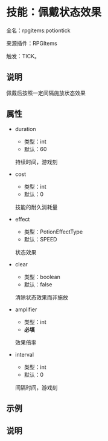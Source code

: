 # 技能：佩戴状态效果

<!-- 本文件是通过游戏内 `/rpgitem gen-wiki` 命令生成的。 -->
<!-- 请只在对应的 "beginCustomXXXX" 与 "endCustomXXXX" 间编辑。  -->
<!-- 如果您想修改技能或其属性的描述， -->
<!-- 请修改 "resources/lang/zh_CN.yml" 中对应的项。 -->

全名：rpgitems:potiontick

来源插件：RPGItems

触发：TICK。

<!-- beginCustomHeader -->
<!-- endCustomHeader -->

## 说明

佩戴后按照一定间隔施放状态效果
<!-- beginCustomDescription -->
<!-- endCustomDescription -->

## 属性

* duration

  * 类型：int
  * 默认：60

  持续时间，游戏刻

* cost

  * 类型：int
  * 默认：0

  技能的耐久消耗量

* effect

  * 类型：PotionEffectType
  * 默认：SPEED

  状态效果

* clear

  * 类型：boolean
  * 默认：false

  清除状态效果而非施放

* amplifier

  * 类型：int
  * **必填**

  效果倍率

* interval

  * 类型：int
  * 默认：0

  间隔时间，游戏刻


<!-- beginCustomProperties -->
<!-- endCustomProperties -->

## 示例

<!-- beginCustomExample -->
<!-- endCustomExample -->

## 说明

<!-- beginCustomNote -->
<!-- endCustomNote -->